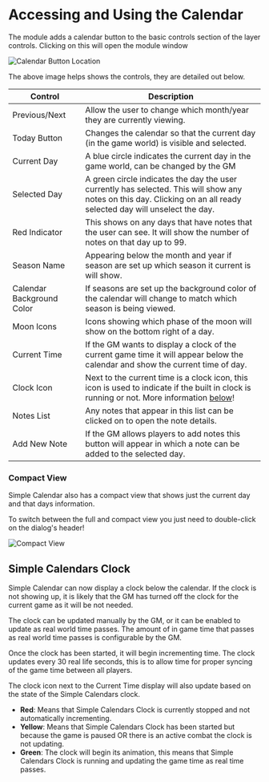 # Accessing and Using the Calendar
The module adds a calendar button to the basic controls section of the layer controls. Clicking on this will open the module window

![Calendar Button Location](https://raw.githubusercontent.com/vigoren/foundryvtt-simple-calendar/main/docs/images/layers-button.png)

The above image helps shows the controls, they are detailed out below.

Control | Description
------- | -----------
Previous/Next | Allow the user to change which month/year they are currently viewing.
Today Button | Changes the calendar so that the current day (in the game world) is visible and selected.
Current Day | A blue circle indicates the current day in the game world, can be changed by the GM
Selected Day | A green circle indicates the day the user currently has selected. This will show any notes on this day. Clicking on an all ready selected day will unselect the day.
Red Indicator | This shows on any days that have notes that the user can see. It will show the number of notes on that day up to 99.
Season Name | Appearing below the month and year if season are set up which season it current is will show.
Calendar Background Color | If seasons are set up the background color of the calendar will change to match which season is being viewed.
Moon Icons | Icons showing which phase of the moon will show on the bottom right of a day.
Current Time | If the GM wants to display a clock of the current game time it will appear below the calendar and show the current time of day.
Clock Icon | Next to the current time is a clock icon, this icon is used to indicate if the built in clock is running or not. More information [below](#simple-calendars-clock)!
Notes List | Any notes that appear in this list can be clicked on to open the note details.
Add New Note | If the GM allows players to add notes this button will appear in which a note can be added to the selected day.

### Compact View

Simple Calendar also has a compact view that shows just the current day and that days information.

To switch between the full and compact view you just need to double-click on the dialog's header!

![Compact View](https://raw.githubusercontent.com/vigoren/foundryvtt-simple-calendar/main/docs/images/compact-view.gif)

## Simple Calendars Clock

Simple Calendar can now display a clock below the calendar. If the clock is not showing up, it is likely that the GM has turned off the clock for the current game as it will be not needed.

The clock can be updated manually by the GM, or it can be enabled to update as real world time passes. The amount of in game time that passes as real world time passes is configurable by the GM.

Once the clock has been started, it will begin incrementing time. The clock updates every 30 real life seconds, this is to allow time for proper syncing of the game time between all players.

The clock icon next to the Current Time display will also update based on the state of the Simple Calendars clock.

- **Red**: Means that Simple Calendars Clock is currently stopped and not automatically incrementing.
- **Yellow**: Means that Simple Calendars Clock has been started but because the game is paused OR there is an active combat the clock is not updating.
- **Green**: The clock will begin its animation, this means that Simple Calendars Clock is running and updating the game time as real time passes.

